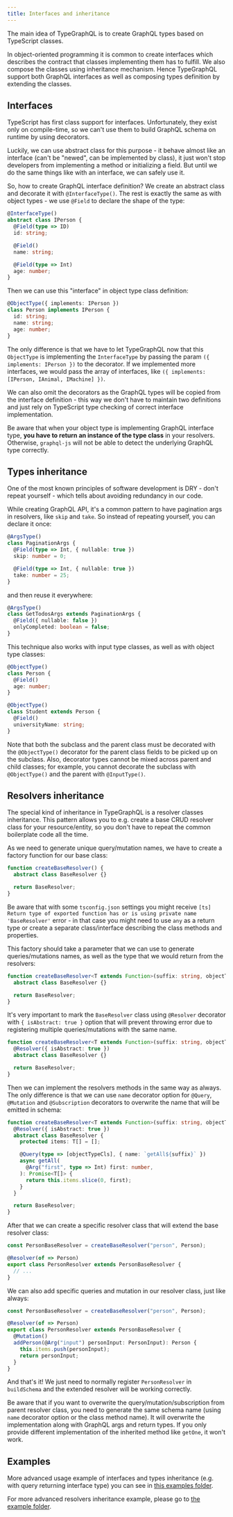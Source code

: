 ```yaml
---
title: Interfaces and inheritance
---
```


The main idea of TypeGraphQL is to create GraphQL types based on TypeScript classes.

In object-oriented programming it is common to create interfaces which describes the contract that classes implementing them has to fulfill. We also compose the classes using inheritance mechanism. Hence TypeGraphQL support both GraphQL interfaces as well as composing types definition by extending the classes.

## Interfaces
TypeScript has first class support for interfaces. Unfortunately, they exist only on compile-time, so we can't use them to build GraphQL schema on runtime by using decorators.

Luckily, we can use abstract class for this purpose - it behave almost like an interface (can't be "newed", can be implemented by class), it just won't stop developers from implementing a method or initializing a field. But until we do the same things like with an interface, we can safely use it.

So, how to create GraphQL interface definition? We create an abstract class and decorate it with `@InterfaceType()`. The rest is exactly the same as with object types - we use `@Field` to declare the shape of the type:

```typescript
@InterfaceType()
abstract class IPerson {
  @Field(type => ID)
  id: string;

  @Field()
  name: string;

  @Field(type => Int)
  age: number;
}
```

Then we can use this "interface" in object type class definition:

```typescript
@ObjectType({ implements: IPerson })
class Person implements IPerson {
  id: string;
  name: string;
  age: number;
}
```

The only difference is that we have to let TypeGraphQL now that this `ObjectType` is implementing the `InterfaceType` by passing the param `({ implements: IPerson })` to the decorator. If we implemented more interfaces, we would pass the array of interfaces, like `({ implements: [IPerson, IAnimal, IMachine] })`.

We can also omit the decorators as the GraphQL types will be copied from the interface definition - this way we don't have to maintain two definitions and just rely on TypeScript type checking of correct interface implementation.

Be aware that when your object type is implementing GraphQL interface type, __you have to return an instance of the type class__ in your resolvers. Otherwise, `graphql-js` will not be able to detect the underlying GraphQL type correctly.

## Types inheritance
One of the most known principles of software development is DRY - don't repeat yourself - which tells about avoiding redundancy in our code.

While creating GraphQL API, it's a common pattern to have pagination args in resolvers, like `skip` and `take`. So instead of repeating yourself, you can declare it once: 
```typescript
@ArgsType()
class PaginationArgs {
  @Field(type => Int, { nullable: true })
  skip: number = 0;

  @Field(type => Int, { nullable: true })
  take: number = 25;
}
```

and then reuse it everywhere:
```typescript
@ArgsType()
class GetTodosArgs extends PaginationArgs {
  @Field({ nullable: false })
  onlyCompleted: boolean = false;
}
```

This technique also works with input type classes, as well as with object type classes:
```typescript
@ObjectType()
class Person {
  @Field()
  age: number;
}

@ObjectType()
class Student extends Person {
  @Field()
  universityName: string;
}
```

Note that both the subclass and the parent class must be decorated with the `@ObjectType()` decorator for the parent class fields to be picked up on the subclass. Also, decorator types cannot be mixed across parent and child classes; for example, you cannot decorate the subclass with `@ObjectType()` and the parent with `@InputType()`.

## Resolvers inheritance
The special kind of inheritance in TypeGraphQL is a resolver classes inheritance. This pattern allows you to e.g. create a base CRUD resolver class for your resource/entity, so you don't have to repeat the common boilerplate code all the time.

As we need to generate unique query/mutation names, we have to create a factory function for our base class:
```typescript
function createBaseResolver() {
  abstract class BaseResolver {}

  return BaseResolver;
}
```
Be aware that with some `tsconfig.json` settings you might receive `[ts] Return type of exported function has or is using private name 'BaseResolver'` error - in that case you might need to use `any` as a return type or create a separate class/interface describing the class methods and properties.

This factory should take a parameter that we can use to generate queries/mutations names, as well as the type that we would return from the resolvers:
```typescript
function createBaseResolver<T extends Function>(suffix: string, objectTypeCls: T) {
  abstract class BaseResolver {}

  return BaseResolver;
}
```

It's very important to mark the `BaseResolver` class using `@Resolver` decorator with `{ isAbstract: true }` option that will prevent throwing error due to registering multiple queries/mutations with the same name.
```typescript
function createBaseResolver<T extends Function>(suffix: string, objectTypeCls: T) {
  @Resolver({ isAbstract: true })
  abstract class BaseResolver {}

  return BaseResolver;
}
```

Then we can implement the resolvers methods in the same way as always. The only difference is that we can use `name` decorator option for `@Query`, `@Mutation` and `@Subscription` decorators to overwrite the name that will be emitted in schema:
```typescript
function createBaseResolver<T extends Function>(suffix: string, objectTypeCls: T) {
  @Resolver({ isAbstract: true })
  abstract class BaseResolver {
    protected items: T[] = [];

    @Query(type => [objectTypeCls], { name: `getAll${suffix}` })
    async getAll(
      @Arg("first", type => Int) first: number,
    ): Promise<T[]> {
      return this.items.slice(0, first);
    }
  }

  return BaseResolver;
}
```

After that we can create a specific resolver class that will extend the base resolver class:
```typescript
const PersonBaseResolver = createBaseResolver("person", Person);

@Resolver(of => Person)
export class PersonResolver extends PersonBaseResolver {
  // ...
}
```

We can also add specific queries and mutation in our resolver class, just like always:
```typescript
const PersonBaseResolver = createBaseResolver("person", Person);

@Resolver(of => Person)
export class PersonResolver extends PersonBaseResolver {
  @Mutation()
  addPerson(@Arg("input") personInput: PersonInput): Person {
    this.items.push(personInput);
    return personInput;
  }
}
```
And that's it! We just need to normally register `PersonResolver` in `buildSchema` and the extended resolver will be working correctly.

Be aware that if you want to overwrite the query/mutation/subscription from parent resolver class, you need to generate the same schema name (using `name` decorator option or the class method name). It will overwrite the implementation along with GraphQL args and return types. If you only provide different implementation of the inherited method like `getOne`, it won't work.

## Examples
More advanced usage example of interfaces and types inheritance (e.g. with query returning interface type) you can see in [this examples folder](https://github.com/19majkel94/type-graphql/tree/master/examples/interfaces-inheritance).

For more advanced resolvers inheritance example, please go to [the example folder](https://github.com/19majkel94/type-graphql/tree/master/examples/resolvers-inheritance).

